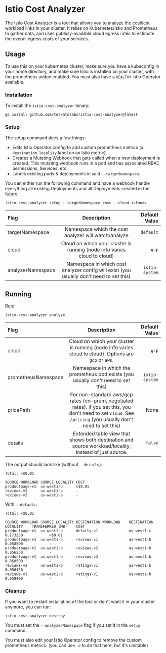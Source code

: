 # Istio Cost Analyzer

The Istio Cost Analyzer is a tool that allows you to analyze the costliest workload links in your cluster. It relies on Kubernetes/Istio and Prometheus to gather
data, and uses publicly-available cloud egress rates to estimate the overall egress costs of your services.

## Usage

To use this on your kubernetes cluster, make sure you have a kubeconfig in your home directory, and make sure Istio is installed on your cluster, with the prometheus addon enabled. You must also have a `HEALTHY` Istio Operator available.


### Installation

To install the `istio-cost-analyzer` binary:

```shell
go install github.com/tetratelabs/istio-cost-analyzer@latest
```

### Setup

The setup command does a few things:
- Edits Istio Operator config to add custom prometheus metrics (a `destination_locality` label on an Istio metric).
- Creates a Mutating Webhook that gets called when a new deployment is created. This mutating webhook runs in a pod and has associated RBAC permissions, Services, etc.
- Labels existing pods & deployments in said `--targetNamespace`.

You can either run the following command and have a webhook handle everything all existing Deployments and all Deployments created in the future:

```
istio-cost-analyzer setup --targetNamespace <ns> --cloud <cloud>
```

| Flag                |                                       Description                                       |  Default Value |
|:--------------------|:---------------------------------------------------------------------------------------:|---------------:|
| targetNamespace     |                  Namespace which the cost analyzer will watch/analyze                   |      `default` |
| cloud               |        Cloud on which your cluster is running (node info varies cloud to cloud)         |          `gcp` |
| analyzerNamespace   | Namespace in which cost analyzer config will exist (you usually don't need to set this) | `istio-system` |


## Running

Run:

```
istio-cost-analyzer analyze
```

| Flag                |                                                                           Description                                                                           |   Default Value |
|:--------------------|:---------------------------------------------------------------------------------------------------------------------------------------------------------------:|----------------:|
| cloud               |                              Cloud on which your cluster is running (node info varies cloud to cloud). Options are `gcp` or `aws`.                              |           `gcp` |
| prometheusNamespace |                                        Namespace in which the prometheus pod exists (you usually don't need to set this)                                        |  `istio-system` |
| pricePath           | For non-standard aws/gcp rates (on-prem, negotiated rates). If you set this, you don't need to set `cloud`. See `/pricing` (you usually don't need to set this) |            None |
| details             |                              Extended table view that shows both destination and source workload/locality, instead of just source.                              |         `false` |


The output should look like (without `--details`): 

```
Total: <$0.01

SOURCE WORKLOAD	SOURCE LOCALITY	COST   
productpage-v1 	us-west1-b     	<$0.01	
reviews-v2     	us-west1-b     	-     	
reviews-v3     	us-west1-b     	-  
```
With `--details`:

```
Total: <$0.01

SOURCE WORKLOAD	SOURCE LOCALITY	DESTINATION WORKLOAD	DESTINATION LOCALITY	TRANSFERRED (MB)	COST   
productpage-v1 	us-west1-b     	details-v1          	us-west1-c          	0.173250        	<$0.01	
productpage-v1 	us-west1-b     	reviews-v1          	us-west1-b          	0.058500        	-     	
productpage-v1 	us-west1-b     	reviews-v2          	us-west1-b          	0.056250        	-     	
productpage-v1 	us-west1-b     	reviews-v3          	us-west1-b          	0.058500        	-     	
reviews-v2     	us-west1-b     	ratings-v1          	us-west1-b          	0.056150        	-     	
reviews-v3     	us-west1-b     	ratings-v1          	us-west1-b          	0.058400        	-    
```

### Cleanup

If you want to restart installation of the tool or don't want it in your cluster anymore, you can run:
    
```
istio-cost-analyzer destroy
```

You must set the `--analyzerNamespace` flag if you set it in the `setup` command.

You must also edit your Istio Operator config to remove the custom prometheus metrics. (you can use `-o` to do that here, but it's unstable)